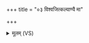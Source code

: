 +++
title = "०३ विश्वजित्कल्याण्यै मा"

+++
<details><summary>मूलम् (VS)</summary>

विश्व॑जित्कल्या॒ण्यै᳡ मा॒ परि॑ देहि।  
कल्या॑णि द्वि॒पाच्च॒ सर्वं॑ नो॒ रक्ष॒ चतु॑ष्पा॒द्यच्च॑ नः॒ स्वम् ॥
</details>